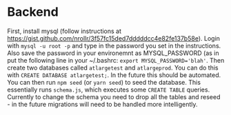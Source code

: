 # Backend

First, install mysql (follow instructions at https://gist.github.com/nrollr/3f57fc15ded7dddddcc4e82fe137b58e). Login with `mysql -u root -p` and type in the password you set in the instructions. Also save the password in your environemnt as MYSQL_PASSWORD (as in put the following line in your ~/.bashrc: `export MYSQL_PASSWORD='blah'`. Then create two databases called `atlargetest` and `atlargeprod`. You can do this with `CREATE DATABASE atlargetest;`. In the future this should be automated. You can then run `npm seed` (or `yarn seed`) to seed the database. This essentially runs `schema.js`, which executes some `CREATE TABLE` queries. Currently to change the schema you need to drop all the tables and reseed - in the future migrations will need to be handled more intelligently.